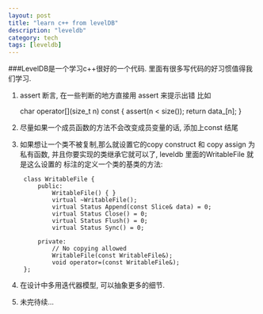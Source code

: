 ```yaml
---
layout: post
title: "learn c++ from levelDB"
description: "leveldb"
category: tech
tags: [leveldb]
---
```


###LevelDB是一个学习c++很好的一个代码. 里面有很多写代码的好习惯值得我们学习. 
1. assert 断言, 在一些判断的地方直接用 assert 来提示出错 比如

    char operator[](size_t n) const { assert(n < size()); return data_[n]; }
2. 尽量如果一个成员函数的方法不会改变成员变量的话, 添加上const 结尾
3. 如果想让一个类不被复制,那么就设置它的copy construct 和 copy assign 为 私有函数,
并且你要实现的类继承它就可以了, leveldb 里面的WritableFile 就是这么设置的
标注的定义一个类的基类的方法:

        class WritableFile {
            public:
                WritableFile() { }
                virtual ~WritableFile();
                virtual Status Append(const Slice& data) = 0;
                virtual Status Close() = 0;
                virtual Status Flush() = 0;
                virtual Status Sync() = 0;

            private:
                // No copying allowed
                WritableFile(const WritableFile&);
                void operator=(const WritableFile&);
        };
4. 在设计中多用迭代器模型, 可以抽象更多的细节.
5. 未完待续...
